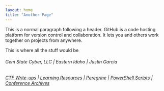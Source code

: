 ```yaml
---
layout: home
title: "Another Page"
---
```


This is a normal paragraph following a header. GitHub is a code hosting platform for version control and collaboration. It lets you and others work together on projects from anywhere.

This is where all the stuff would be

###### Gem State Cyber, LLC | Eastern Idaho | Justin Garcia
###### [CTF Write-ups](./CTF-Write-ups.html) | [Learning Resources](./another-page.html) | [Peregrine](./another-page.html) | [PowerShell Scripts](./another-page.html) | [Conference Archives](./another-page.html)
